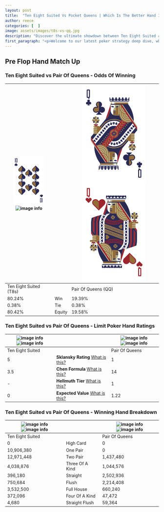 ```yaml
---
layout: post
title:  "Ten Eight Suited Vs Pocket Queens | Which Is The Better Hand In Poker? A Complete Guide"
author: reece
categories: [  ]
image: assets/images/t8s-vs-qq.jpg
description: "Discover the ultimate showdown between Ten Eight Suited and Pair Of Queens in poker! Uncover the odds, strategies, and scenarios where one hand triumphs over the other. Get ready to up your poker game with this thrilling analysis."
first_paragraph: "<p>Welcome to our latest poker strategy deep dive, where we're pitting two distinct hands against each other in a high-stakes showdown: Ten Eight Suited vs Pair Of Queens.</p><p>In the dynamic world of poker, every decision counts, and knowing which hand holds the upper hand is key to your success at the table.</p><p>In this article, we'll dissect these two hands, explore the scenarios where one dominates the other, and equip you with the knowledge to make strategic choices that can tip the odds in your favor.</p><p>Get ready to unravel the intriguing dynamics of these poker hands and elevate your game to new heights.</p>"
---
```




[comment]: # (sp0)

## Pre Flop Hand Match Up

<div class="table hand-ratings" markdown="1"> 



### Ten Eight Suited vs Pair Of Queens - Odds Of Winning


    
| ![image info](assets/images/hand1/T.png) ![image info](assets/images/hand1/8s.png) |  | ![image info](assets/images/hand2/Q.png) ![image info](assets/images/hand2/Qo.png) |
| -------- | -------- | -------- |
| Ten Eight Suited (T8s) |  | Pair Of Queens (QQ) |
| 80.24% | Win | 19.39% |
| 0.38% | Tie | 0.38% |
| 80.42% | Equity | 19.58% |




[comment]: # (sp1)



### Ten Eight Suited vs Pair Of Queens - Limit Poker Hand Ratings


    
| ![image info](https://www.riverpairs.com/assets/images/hand1/T.png) ![image info](https://www.riverpairs.com/assets/images/hand1/8s.png) |  | ![image info](https://www.riverpairs.com/assets/images/hand2/Q.png) ![image info](https://www.riverpairs.com/assets/images/hand2/Qo.png) |
| -------- | -------- | -------- |
| Ten Eight Suited |  | Pair Of Queens |
| 5 | **Sklansky Rating** [What is this?](/sklansky-rating-explained) | 1 |
| 3.5 | **Chen Formula** [What is this?](/chen-formula-explained) | 14 |
| - | **Hellmuth Tier** [What is this?](/Hellmuth-tier-explained) | 1 |
| 0 | **Expected Value** [What is this?](/expected-value-explained) | 1.22 |




[comment]: # (sp2)



### Ten Eight Suited vs Pair Of Queens - Winning Hand Breakdown


    
| ![image info](https://www.riverpairs.com/assets/images/hand1/T.png) ![image info](https://www.riverpairs.com/assets/images/hand1/8s.png) |  | ![image info](https://www.riverpairs.com/assets/images/hand2/Q.png) ![image info](https://www.riverpairs.com/assets/images/hand2/Qo.png) |
| -------- | -------- | -------- |
| Ten Eight Suited |  | Pair Of Queens |
| 0 | High Card | 0 |
| 10,906,380 | One Pair | 0 |
| 12,971,448 | Two Pair | 1,437,480 |
| 4,038,876 | Three Of A Kind | 1,044,576 |
| 396,180 | Straight | 2,502,936 |
| 750,684 | Flush | 2,214,408 |
| 3,532,500 | Full House | 660,240 |
| 372,096 | Four Of A Kind | 47,472 |
| 4,680 | Straight Flush | 59,364 |




[comment]: # (sp3)



</div>

[comment]: # (sp4)



[comment]: # (sp5)

